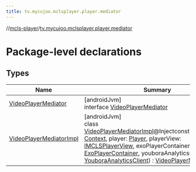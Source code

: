 ```yaml
---
title: tv.mycujoo.mclsplayer.player.mediator
---
```

//[mcls-player](../../index.html)/[tv.mycujoo.mclsplayer.player.mediator](index.html)



# Package-level declarations



## Types


| Name | Summary |
|---|---|
| [VideoPlayerMediator](-video-player-mediator/index.html) | [androidJvm]<br>interface [VideoPlayerMediator](-video-player-mediator/index.html) |
| [VideoPlayerMediatorImpl](-video-player-mediator-impl/index.html) | [androidJvm]<br>class [VideoPlayerMediatorImpl](-video-player-mediator-impl/index.html)@Injectconstructor(context: [Context](https://developer.android.com/reference/kotlin/android/content/Context.html), player: [Player](../tv.mycujoo.mclsplayer.player.player/-player/index.html), playerView: [IMCLSPlayerView](../tv.mycujoo.mclsplayer.player.widget/-i-m-c-l-s-player-view/index.html), exoPlayerContainer: [ExoPlayerContainer](../tv.mycujoo.mclsplayer.player.utils/-exo-player-container/index.html), youboraAnalyticsClient: [YouboraAnalyticsClient](../tv.mycujoo.mclsplayer.player.analytics/-youbora-analytics-client/index.html)) : [VideoPlayerMediator](-video-player-mediator/index.html) |

